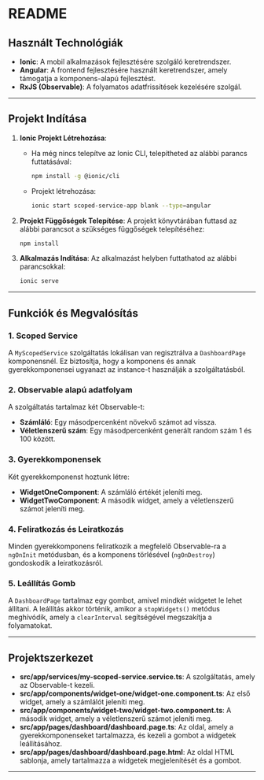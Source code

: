 
# README

##  **Használt Technológiák**
- **Ionic**: A mobil alkalmazások fejlesztésére szolgáló keretrendszer.
- **Angular**: A frontend fejlesztésére használt keretrendszer, amely támogatja a komponens-alapú fejlesztést.
- **RxJS (Observable)**: A folyamatos adatfrissítések kezelésére szolgál.

---

##  **Projekt Indítása**

1. **Ionic Projekt Létrehozása**:
    - Ha még nincs telepítve az Ionic CLI, telepítheted az alábbi parancs futtatásával:
      ```bash
      npm install -g @ionic/cli
      ```
    - Projekt létrehozása:
      ```bash
      ionic start scoped-service-app blank --type=angular
      ```

2. **Projekt Függőségek Telepítése**:
    A projekt könyvtárában futtasd az alábbi parancsot a szükséges függőségek telepítéséhez:
    ```bash
    npm install
    ```

3. **Alkalmazás Indítása**:
    Az alkalmazást helyben futtathatod az alábbi parancsokkal:
    ```bash
    ionic serve
    ```

---

##  **Funkciók és Megvalósítás**

### 1. **Scoped Service**
A `MyScopedService` szolgáltatás lokálisan van regisztrálva a `DashboardPage` komponensnél. Ez biztosítja, hogy a komponens és annak gyerekkomponensei ugyanazt az instance-t használják a szolgáltatásból.

### 2. **Observable alapú adatfolyam**
A szolgáltatás tartalmaz két Observable-t:
- **Számláló**: Egy másodpercenként növekvő számot ad vissza.
- **Véletlenszerű szám**: Egy másodpercenként generált random szám 1 és 100 között.

### 3. **Gyerekkomponensek**
Két gyerekkomponenst hoztunk létre:
- **WidgetOneComponent**: A számláló értékét jeleníti meg.
- **WidgetTwoComponent**: A második widget, amely a véletlenszerű számot jeleníti meg.

### 4. **Feliratkozás és Leiratkozás**
Minden gyerekkomponens feliratkozik a megfelelő Observable-ra a `ngOnInit` metódusban, és a komponens törlésével (`ngOnDestroy`) gondoskodik a leiratkozásról.

### 5. **Leállítás Gomb**
A `DashboardPage` tartalmaz egy gombot, amivel mindkét widgetet le lehet állítani. A leállítás akkor történik, amikor a `stopWidgets()` metódus meghívódik, amely a `clearInterval` segítségével megszakítja a folyamatokat.

---

##  **Projektszerkezet**

- **src/app/services/my-scoped-service.service.ts**: A szolgáltatás, amely az Observable-t kezeli.
- **src/app/components/widget-one/widget-one.component.ts**: Az első widget, amely a számlálót jeleníti meg.
- **src/app/components/widget-two/widget-two.component.ts**: A második widget, amely a véletlenszerű számot jeleníti meg.
- **src/app/pages/dashboard/dashboard.page.ts**: Az oldal, amely a gyerekkomponenseket tartalmazza, és kezeli a gombot a widgetek leállításához.
- **src/app/pages/dashboard/dashboard.page.html**: Az oldal HTML sablonja, amely tartalmazza a widgetek megjelenítését és a gombot.

---
